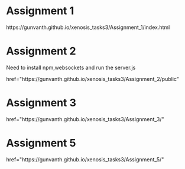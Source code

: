 <h1>Assignment 1</h1>
<p> https://gunvanth.github.io/xenosis_tasks3/Assignment_1/index.html</p>


<h1>Assignment 2</h1>
<p>Need to install npm,websockets and run the server.js</p>
<p></p> href="https://gunvanth.github.io/xenosis_tasks3/Assignment_2/public"</p>

<h1>Assignment 3</h1>
<p> href="https://gunvanth.github.io/xenosis_tasks3/Assignment_3/"</p>

<h1>Assignment 5</h1>
<p> href="https://gunvanth.github.io/xenosis_tasks3/Assignment_5/"</p>
